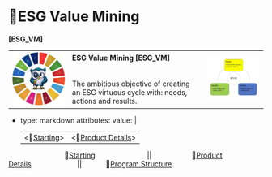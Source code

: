 # 🚧ESG Value Mining
<b>[ESG_VM]</b>
<table>
  <tr>
    <td><img src="OWL.jpg" alt="ESG" width="300"/></td>
    <td>
      <b>ESG Value Mining [ESG_VM]</b><br><br><br>
      The ambitious objective of creating an ESG virtuous cycle with: needs, actions and results.
    </td>
    <td><img src="VirtuousCycle.png" alt="Virtuous Cycle" width="300"/></td>
  </tr>
</table>

- type: markdown
    attributes:
      value: |
        <div align="center">
          <table>
            <tr>
              <td><🏁[Starting](https://avalcorp.github.io/ESG_VM/Product.html)></td>
              <td><📓[Product Details](https://avalcorp.github.io/ESG_VM/Product.html)></td>
            </tr>
          </table>
        </div>

&nbsp;&nbsp;&nbsp;&nbsp;&nbsp;&nbsp;&nbsp;&nbsp;&nbsp;&nbsp;&nbsp;&nbsp;&nbsp;&nbsp;&nbsp;&nbsp;&nbsp;&nbsp;&nbsp;&nbsp;&nbsp;&nbsp;&nbsp;&nbsp;&nbsp;&nbsp;&nbsp;&nbsp;🏁[Starting](https://avalcorp.github.io/ESG_VM/Product.html)&nbsp;&nbsp;&nbsp;&nbsp;&nbsp;&nbsp;&nbsp;&nbsp;&nbsp;&nbsp;&nbsp;&nbsp;&nbsp;&nbsp;&nbsp;&nbsp;&nbsp;&nbsp;&nbsp;&nbsp;&nbsp;&nbsp;&nbsp;&nbsp;&nbsp;&nbsp;||&nbsp;&nbsp;&nbsp;&nbsp;&nbsp;&nbsp;&nbsp;&nbsp;&nbsp;&nbsp;&nbsp;&nbsp;&nbsp;&nbsp;&nbsp;&nbsp;&nbsp;&nbsp;&nbsp;&nbsp;📓[Product Details](https://avalcorp.github.io/ESG_VM/Product.html)&nbsp;&nbsp;&nbsp;&nbsp;&nbsp;&nbsp;&nbsp;&nbsp;&nbsp;&nbsp;&nbsp;&nbsp;&nbsp;&nbsp;&nbsp;&nbsp;&nbsp;&nbsp;&nbsp;&nbsp;&nbsp;&nbsp;
||&nbsp;&nbsp;&nbsp;&nbsp;&nbsp;&nbsp;&nbsp;&nbsp;&nbsp;&nbsp;&nbsp;&nbsp;🌳[Program Structure](https://avalcorp.github.io/ESG_VM/Program.html)<br><br>
